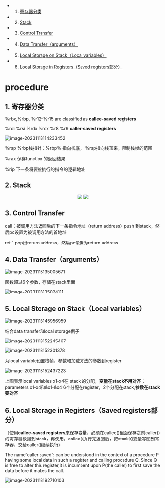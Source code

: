* 1. [寄存器分类](#register)
* 2. [Stack](#Stack)
* 3. [Control Transfer](#ControlTransfer)
* 4. [Data Transfer（arguments）](#DataTransferarguments)
* 5. [Local Storage on Stack（Local variables）](#LocalStorageonStackLocalvariables)
* 6. [Local Storage in Registers（Saved registers部分）](#LocalStorageinRegistersSavedregisters)

# procedure

##  1. <a name='register1'></a>寄存器分类

 %rbx,%rbp, %r12–%r15 are classified as **callee-saved registers**

%rdi  %rsi  %rdx  %rcx   %r8 %r9   **caller-saved registers**

![image-20231113114233452](assets/procedure/image-20231113114233452.png)

%rsp  %rbp栈指针：%rbp% 指向栈底， %rsp指向栈顶来，限制栈帧的范围

%rax 保存function 的返回结果

%rip 下一条将要被执行的指令的逻辑地址

##  2. <a name='Stack'></a>Stack

<center class="half">    <img src="assets/procedure/image-20231114155735683.png" />    <img src="assets/procedure/image-20231114155112689.png" /> </center>



##  3. <a name='ControlTransfer'></a>Control Transfer

call：被调用方法返回后的下一条指令地址（return address）push 到stack，然后pc设置为被调用方法的首地址

ret：pop出return address，然后pc设置为return address

##  4. <a name='DataTransferarguments'></a>Data Transfer（arguments）

![image-20231113135005671](assets/procedure/image-20231113135005671.png)

函数超过6个参数，存储在stack里面

![image-20231113135024111](assets/procedure/image-20231113135024111.png)

##  5. <a name='LocalStorageonStackLocalvariables'></a>Local Storage on Stack（Local variables）



![image-20231113145956959](assets/procedure/image-20231113145956959.png)

结合data transfer和local storage例子

![image-20231113152245467](assets/procedure/image-20231113152245467.png)

![image-20231113152301378](assets/procedure/image-20231113152301378.png)

为local variable设置栈帧，参数和加载方法的参数到register



![image-20231113152437223](assets/procedure/image-20231113152437223.png)

上图表示local variables x1-x4在 stack 的分配，**变量在stack不用对齐**； parameters x1-x4和&x1-&x4 6个分配在register，2个分配在stack,**参数在stack要对齐**

##  6. <a name='LocalStorageinRegistersSavedregisters'></a>Local Storage in Registers（Saved registers部分）

（使用**callee-saved registers**来保存变量，必须在callee()里面保存之前caller()的寄存器数据到stack，再使用，callee()执行完返回后，把stack的变量写回到寄存器，交给caller()继续执行)



The name“caller saved”: can be understood in the context of a procedure P having some local data in such a register and calling procedure Q. Since Q is free to alter this register,it is incumbent upon P(the caller) to first save the data before it makes the call.



![image-20231113192710103](assets/procedure/image-20231113192710103.png)
